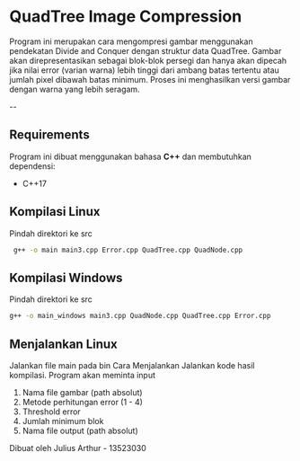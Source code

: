 #  QuadTree Image Compression

Program ini merupakan cara mengompresi gambar menggunakan pendekatan Divide and Conquer dengan struktur data QuadTree. Gambar akan direpresentasikan sebagai blok-blok persegi dan hanya akan dipecah jika nilai error (varian warna) lebih tinggi dari ambang batas tertentu atau jumlah pixel dibawah batas minimum. Proses ini menghasilkan versi gambar dengan warna yang lebih seragam.

--

##  Requirements

Program ini dibuat menggunakan bahasa **C++** dan membutuhkan dependensi:

- C++17

##  Kompilasi Linux
Pindah direktori ke src
```bash
 g++ -o main main3.cpp Error.cpp QuadTree.cpp QuadNode.cpp
```
##  Kompilasi Windows
Pindah direktori ke src
```bash
g++ -o main_windows main3.cpp QuadNode.cpp QuadTree.cpp Error.cpp
```
##  Menjalankan Linux
Jalankan file main pada bin
Cara Menjalankan
Jalankan kode hasil kompilasi. Program akan meminta input
1. Nama file gambar (path absolut)
2. Metode perhitungan error (1 - 4)
3. Threshold error
4. Jumlah minimum blok
5. Nama file output (path absolut)


Dibuat oleh Julius Arthur - 13523030
